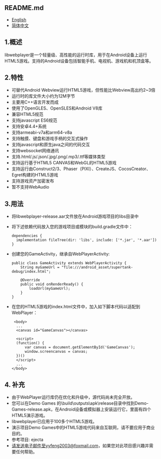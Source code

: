 <h2>README.md</h2>

- <a href="/README.md">English</a>
- <a href="/readme/README.zh-CN.md">简体中文</a>

<h2>1.概述</h2>

libwebplayer是一个轻量级、高性能的运行时库，用于在Android设备上运行HTML5游戏。支持的Android设备包括智能手机、电视机、游戏机和机顶盒等。

<h2>2.特性</h2>

- 可替代Android Webview运行HTML5游戏，但性能比Webview高出约2~3倍
- 运行时的库文件大小约为12M字节
- 主要用C++语言开发而成
- 使用了OpenGLES、OpenSLES和Android V8库
- 兼容HTML5规范
- 支持javascript ES6规范
- 支持安卓4.4+系统
- 支持armeabi-v7a和arm64-v8a
- 支持触摸、键盘和游戏手柄的交互式操作
- 支持javascript和原生java之间的代码交互
- 支持websocket网络通讯
- 支持.html/.js/.json/.jpg/.png/.mp3/.ttf等媒体类型
- 支持运行基于HTML5 CANVAS和WebGL的HTML5游戏
- 支持运行由Construct2/3、Phaser（PIXI）、CreateJS、CocosCreator、Egret构建的HTML5游戏
- 支持游戏资产加密发布
- 暂不支持WebAudio

<h2>3.用法</h2>

- 将libwebplayer-release.aar文件放在Android游戏项目的libs目录中
  
- 将下述依赖代码放入您的游戏项目或模块的build.gradle文件中：
  <br/>
  ```
  dependencies {
    implementation fileTree(dir: 'libs', include: ['*.jar', '*.aar'])
  }
  ```
  
- 创建您的GameActivity，继承自WebPlayerActivity:
  <br/>
  ```
  public class GameActivity extends WebPlayerActivity {
      String myGameUrl = "file:///android_asset/supertank-debug/index.html";
	  
      @Override
      public void onRenderReady() {
          loadUrl(myGameUrl);
      }
  }
  ```
  
- 在您的HTML5游戏的index.html文件中，加入如下脚本代码以适配到WebPlayer：
  ```
   <body>
    ...
    <canvas id="GameCanvas"></canvas>
    
    <script>
    (function() {
        var canvas = document.getElementById('GameCanvas');
        window.screencanvas = canvas;
    })()
    </script>
    ...
  </body>
  ```
  
<h2>4. 补充</h2> 

- 由于WebPlayer运行库仍在优化和升级中，源代码尚未完全开放。
- 您可以在Demo Games 的\build\outputs\apk\release目录中找到Demo-Games-release.apk，在Android设备或模拟器上安装运行它，里面有四个HTML5演示游戏。
- libwebplayer已应用于100多个HTML5游戏。
- 演示项目Demo Games中的HTML5游戏代码来自互联网，请不要应用于商业目的。
- 参考项目: ejecta
- 请发送电子邮件至yyfeng2003@foxmail.com，如果您对此项目感兴趣并需要任何帮助。
  

